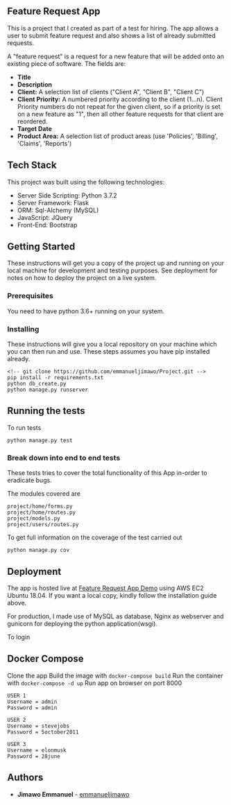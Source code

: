 ## Feature Request App

This is a project that I created as part of a test for hiring. The app allows a user to submit feature request and also shows a list of already submitted requests.

A "feature request" is a request for a new feature that will be added onto an existing piece of
software. The fields are:

- **Title**
- **Description**
- **Client:** A selection list of clients ("Client A", "Client B", "Client C")
- **Client Priority:** A numbered priority according to the client (1...n). Client Priority numbers
  do not repeat for the given client, so if a priority is set on a new feature as "1", then all
  other feature requests for that client are reordered.
- **Target Date**
- **Product Area:** A selection list of product areas (use 'Policies', 'Billing', 'Claims',
  'Reports')

## Tech Stack

This project was built using the following technologies:

- Server Side Scripting: Python 3.7.2
- Server Framework: Flask
- ORM: Sql-Alchemy (MySQL)
- JavaScript: JQuery
- Front-End: Bootstrap

## Getting Started

These instructions will get you a copy of the project up and running on your local machine for development and testing purposes. See deployment for notes on how to deploy the project on a live system.

### Prerequisites

You need to have python 3.6+ running on your system.

### Installing

These instructions will give you a local repository on your machine which you can then run and use. These steps assumes you have pip installed already.

```
<!-- git clone https://github.com/emmanueljimawo/Project.git -->
pip install -r requirements.txt
python db_create.py
python manage.py runserver
```

## Running the tests

To run tests

```
python manage.py test

```

### Break down into end to end tests

These tests tries to cover the total functionality of this App in-order to eradicate bugs.

The modules covered are

```
project/home/forms.py
project/home/routes.py
project/models.py
project/users/routes.py
```

To get full information on the coverage of the test carried out

```
python manage.py cov

```

## Deployment

The app is hosted live at [Feature Request App Demo](http://52.91.234.205) using AWS EC2 Ubuntu 18.04.
If you want a local copy, kindly follow the installation guide above.

For production, I made use of MySQL as database, Nginx as webserver and gunicorn for deploying the python application(wsgi).

To login

## Docker Compose

Clone the app
Build the image with `docker-compose build`
Run the container with `docker-compose -d up`
Run app on browser on port 8000

```
USER 1
Username = admin
Password = admin

USER 2
Username = stevejobs
Password = 5october2011

USER 3
Username = elonmusk
Password = 28june

```

## Authors

- **Jimawo Emmanuel** - [emmanueljimawo](https://github.com/emmanueljimawo)
